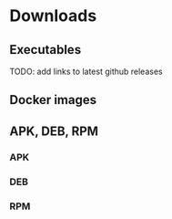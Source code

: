 # Downloads

## Executables

TODO: add links to latest github releases

## Docker images

## APK, DEB, RPM

### APK

### DEB

### RPM
